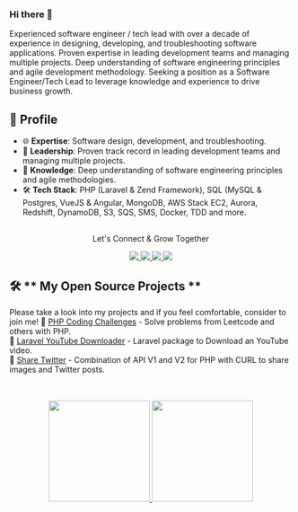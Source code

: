 ### Hi there 👋

Experienced software engineer / tech lead with over a decade of experience in designing, developing, and troubleshooting software applications. Proven expertise in leading development teams and managing multiple projects. Deep understanding of software engineering principles and agile development methodology. Seeking a position as a Software Engineer/Tech Lead to leverage knowledge and experience to drive business growth.

## 🌟 Profile

- 🌐 **Expertise**: Software design, development, and troubleshooting.
- 🚀 **Leadership**: Proven track record in leading development teams and managing multiple projects.
- 🧠 **Knowledge**: Deep understanding of software engineering principles and agile methodologies.
- 🛠 **Tech Stack**: PHP (Laravel & Zend Framework), SQL (MySQL & Postgres, VueJS & Angular, MongoDB, AWS Stack EC2, Aurora, Redshift, DynamoDB, S3, SQS, SMS, Docker, TDD and more.

##

<div align="center">
<p align="center">Let's Connect & Grow Together </p>

<a href="https://www.linkedin.com/in/cleytonbonamigo/" target="_blank">
    <img src="https://img.shields.io/badge/linkedin-%230077B5.svg?&style=for-the-badge&logo=linkedin&logoColor=white" />
</a>

<a href="mailto:cleytonbonamigo@gmail.com" target="_blank">
    <img src="https://img.shields.io/badge/Gmail-BF211D?style=for-the-badge&logo=Google&logoColor=white" />
</a>

<a href="https://www.instagram.com/CleytonBonamigo/" target="_blank">
    <img src="https://img.shields.io/badge/Instagram-E4405F?style=for-the-badge&logo=instagram&logoColor=white" />
</a>

<a href="https://www.twitter.com/CleytonBonamigo/" target="_blank">
    <img src="https://img.shields.io/badge/Twitter-1DA1F2?style=for-the-badge&logo=twitter&logoColor=white" />
</a>
</div>

## 🛠 ** My Open Source Projects **
Please take a look into my projects and if you feel comfortable, consider to join me!
🧪 [PHP Coding Challenges](https://github.com/CleytonBonamigo/php-coding-challenges) - Solve problems from Leetcode and others with PHP. <br/>
🧪 [Laravel YouTube Downloader](https://github.com/CleytonBonamigo/laravel-youtube-downloader) - Laravel package to Download an YouTube video. <br/>
🧪 [Share Twitter](https://github.com/CleytonBonamigo/share-twitter) - Combination of API V1 and V2 for PHP with CURL to share images and Twitter posts. <br/>

##
 
<div align="center"><br>
  <a href="https://github.com/CleytonBonamigo">
  <img height="180em" src="https://github-readme-stats.vercel.app/api?username=CleytonBonamigo&show_icons=true&theme=city_lights&include_all_commits=true&count_private=true"/>
  <img height="180em" src="https://github-readme-stats.vercel.app/api/top-langs/?username=CleytonBonamigo&layout=compact&langs_count=7&theme=city_lights"/>
</div>

## 

<!--
**CleytonBonamigo/CleytonBonamigo** is a ✨ _special_ ✨ repository because its `README.md` (this file) appears on your GitHub profile.

Here are some ideas to get you started:

- 🔭 I’m currently working on ...
- 🌱 I’m currently learning ...
- 👯 I’m looking to collaborate on ...
- 🤔 I’m looking for help with ...
- 💬 Ask me about ...
- 📫 How to reach me: ...
- 😄 Pronouns: ...
- ⚡ Fun fact: ...
-->
